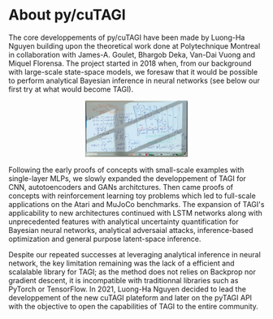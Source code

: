 <!-------------------------------------------------------------------
File:         about.md
Description:  
Authors:      Miquel Florensa & Luong-Ha Nguyen & James-A. Goulet
Created:      March 04, 2023
Updated:      March 04, 2023
Contact:      miquelflorensa11@gmail.com & luongha.nguyen@gmail.com & james.goulet@polymtl.ca
Copyright (c) 2023 Miquel Florensa & Luong-Ha Nguyen & James-A. Goulet. Some rights reserved.
-------------------------------------------------------------------->

# About py/cuTAGI

The core developpements of py/cuTAGI have been made by Luong-Ha Nguyen building upon the theoretical work done at Polytechnique Montreal in collaboration with James-A. Goulet, Bhargob Deka, Van-Dai Vuong and Miquel Florensa. The project started in 2018 when, from our background with large-scale state-space models, we foresaw that it would be possible to perform analytical Bayesian inference in neural networks (see below our first try at what would become TAGI).
<p align="center">
<img src="./images/TAGI_2018.png"  width="40%" alt="TAGI initial trial iun 2018">
</p>
Following the early proofs of concepts with small-scale examples with single-layer MLPs, we slowly expanded the developpement of TAGI for CNN, autotoencoders and GANs architctures. Then came proofs of concepts with reinforcement learning toy problems which led to full-scale applications on the Atari and MuJoCo benchmarks. The expansion of TAGI's applicability to new architectures continued with LSTM networks along with unprecedented features with analytical uncertainty quantification for Bayesian neural networks, analytical adversaial attacks, inference-based optimization and general purpose latent-space inference. 

Despite our repeated successes at leveraging analytical inference in neural network, the key limitation remaining was the lack of a efficient and scalalable library for TAGI; as the method does not relies on Backprop nor gradient descent, it is incompatible with traditionnal libraries such as PyTorch or TensorFlow. In 2021, Luong-Ha Nguyen decided to lead the developpement of the new cuTAGI plateform and later on the pyTAGI API with the objective to open the capabilities of TAGI to the entire community.   